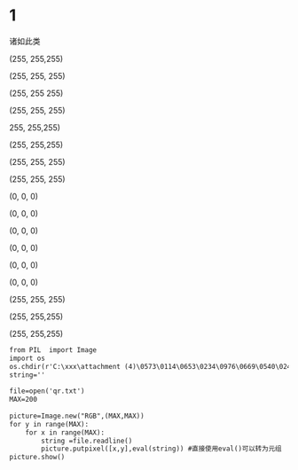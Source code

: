 # 1

诸如此类

(255, 255,255)

(255, 255, 255)

(255, 255 255)

(255, 255, 255)

255, 255,255)

(255, 255,255)

(255, 255, 255)

(255, 255, 255)

(0, 0, 0)

(0, 0, 0)

(0, 0, 0)

(0, 0, 0)

(0, 0, 0)

(0, 0, 0)

(255, 255, 255)

(255, 255,255)

(255, 255,255)

```txt
from PIL  import Image
import os
os.chdir(r'C:\xxx\attachment (4)\0573\0114\0653\0234\0976\0669\0540\0248\0275\0149\0028\0099\0894\0991\0414\0296\0241\0914')
string=''
 
file=open('qr.txt')
MAX=200
 
picture=Image.new("RGB",(MAX,MAX))
for y in range(MAX):
    for x in range(MAX):
        string =file.readline()
        picture.putpixel([x,y],eval(string)) #直接使用eval()可以转为元组
picture.show()
```
